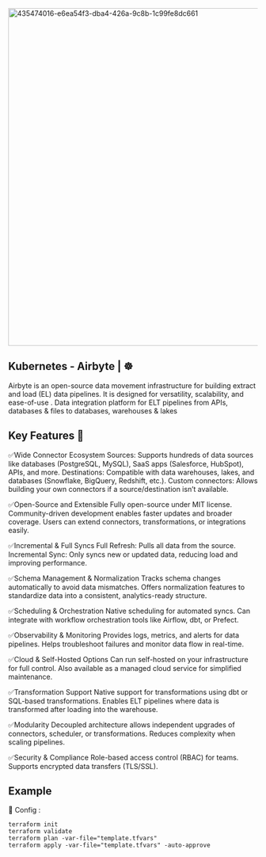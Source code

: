 <img width="1737" height="682" alt="435474016-e6ea54f3-dba4-426a-9c8b-1c99fe8dc661" src="https://github.com/user-attachments/assets/cd1b39ba-d0c8-4dec-b612-a235102a6a60" />


## Kubernetes - Airbyte | ☸️
Airbyte is an open-source data movement infrastructure for building extract and load (EL) data pipelines. It is designed for versatility, scalability, and ease-of-use . Data integration platform for ELT pipelines from APIs, databases & files to databases, warehouses & lakes

## Key Features 🎯
✅Wide Connector Ecosystem
Sources: Supports hundreds of data sources like databases (PostgreSQL, MySQL), SaaS apps (Salesforce, HubSpot), APIs, and more.
Destinations: Compatible with data warehouses, lakes, and databases (Snowflake, BigQuery, Redshift, etc.).
Custom connectors: Allows building your own connectors if a source/destination isn’t available.

✅Open-Source and Extensible
Fully open-source under MIT license.
Community-driven development enables faster updates and broader coverage.
Users can extend connectors, transformations, or integrations easily.

✅Incremental & Full Syncs
Full Refresh: Pulls all data from the source.
Incremental Sync: Only syncs new or updated data, reducing load and improving performance.

✅Schema Management & Normalization
Tracks schema changes automatically to avoid data mismatches.
Offers normalization features to standardize data into a consistent, analytics-ready structure.

✅Scheduling & Orchestration
Native scheduling for automated syncs.
Can integrate with workflow orchestration tools like Airflow, dbt, or Prefect.

✅Observability & Monitoring
Provides logs, metrics, and alerts for data pipelines.
Helps troubleshoot failures and monitor data flow in real-time.

✅Cloud & Self-Hosted Options
Can run self-hosted on your infrastructure for full control.
Also available as a managed cloud service for simplified maintenance.

✅Transformation Support
Native support for transformations using dbt or SQL-based transformations.
Enables ELT pipelines where data is transformed after loading into the warehouse.

✅Modularity
Decoupled architecture allows independent upgrades of connectors, scheduler, or transformations.
Reduces complexity when scaling pipelines.

✅Security & Compliance
Role-based access control (RBAC) for teams.
Supports encrypted data transfers (TLS/SSL).


## Example
🔨 Config :
```
terraform init
terraform validate
terraform plan -var-file="template.tfvars"
terraform apply -var-file="template.tfvars" -auto-approve
```
